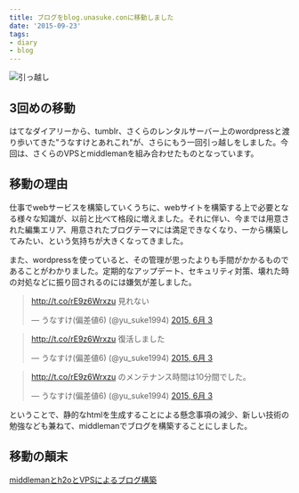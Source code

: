 ```yaml
---
title: ブログをblog.unasuke.conに移動しました
date: '2015-09-23'
tags:
- diary
- blog
---
```


![引っ越し](2015/blog-has-moving.jpg)

## 3回めの移動
はてなダイアリーから、tumblr、さくらのレンタルサーバー上のwordpressと渡り歩いてきた"うなすけとあれこれ"が、さらにもう一回引っ越しをしました。今回は、さくらのVPSとmiddlemanを組み合わせたものとなっています。

## 移動の理由
仕事でwebサービスを構築していくうちに、webサイトを構築する上で必要となる様々な知識が、以前と比べて格段に増えました。それに伴い、今までは用意された編集エリア、用意されたブログテーマには満足できなくなり、一から構築してみたい、という気持ちが大きくなってきました。

また、wordpressを使っていると、その管理が思ったよりも手間がかかるものであることがわかりました。定期的なアップデート、セキュリティ対策、壊れた時の対処などに振り回されるのには嫌気が差しました。

<blockquote class="twitter-tweet" lang="ja"><p lang="ja" dir="ltr"><a href="http://t.co/rE9z6Wrxzu">http://t.co/rE9z6Wrxzu</a> 見れない</p>&mdash; うなすけ(偏差値6) (@yu_suke1994) <a href="https://twitter.com/yu_suke1994/status/606126058589405185">2015, 6月 3</a></blockquote>
<script async src="//platform.twitter.com/widgets.js" charset="utf-8"></script>
<blockquote class="twitter-tweet" lang="ja"><p lang="ja" dir="ltr"><a href="http://t.co/rE9z6Wrxzu">http://t.co/rE9z6Wrxzu</a> 復活しました</p>&mdash; うなすけ(偏差値6) (@yu_suke1994) <a href="https://twitter.com/yu_suke1994/status/606131600481337344">2015, 6月 3</a></blockquote>
<script async src="//platform.twitter.com/widgets.js" charset="utf-8"></script>
<blockquote class="twitter-tweet" lang="ja"><p lang="ja" dir="ltr"><a href="http://t.co/rE9z6Wrxzu">http://t.co/rE9z6Wrxzu</a> のメンテナンス時間は10分間でした。</p>&mdash; うなすけ(偏差値6) (@yu_suke1994) <a href="https://twitter.com/yu_suke1994/status/606135364835614722">2015, 6月 3</a></blockquote>
<script async src="//platform.twitter.com/widgets.js" charset="utf-8"></script>

ということで、静的なhtmlを生成することによる懸念事項の減少、新しい技術の勉強なども兼ねて、middlemanでブログを構築することにしました。

## 移動の顛末
[middlemanとh2oとVPSによるブログ構築](/2015/blog-with-middleman-and-h2o-and-vps-server/)
